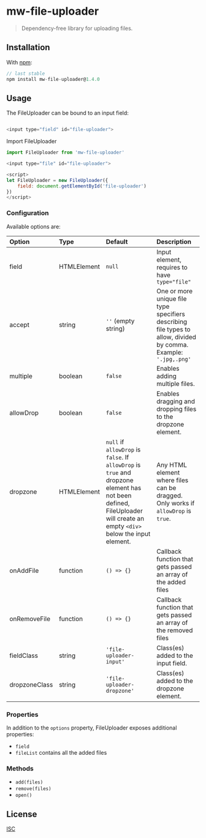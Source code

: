 # mw-file-uploader

> Dependency-free library for uploading files.

## Installation

With [npm](https://www.npmjs.com/):

```javascript
// last stable
npm install mw-file-uploader@1.4.0
```

## Usage

The FileUploader can be bound to an input field:

```javascript

<input type="field" id="file-uploader">
```

Import FileUploader

```javascript
import FileUploader from 'mw-file-uploader'
```

```javascript
<input type="file" id="file-uploader">

<script>
let FileUploader = new FileUploader({
    field: document.getElementById('file-uploader')
})
</script>
```

### Configuration

Available options are:

| Option        | Type        | Default               | Description  |
| :------------ | :---------- | :-------------------- | :----------- |
| field         | HTMLElement | `null`                  | Input element, requires to have `type="file"` |
| accept        | string      | `''` (empty string)     | One or more unique file type specifiers describing file types to allow, divided by comma. Example: `'.jpg,.png'` |
| multiple      | boolean     | `false`                 | Enables adding multiple files. |
| allowDrop     | boolean     | `false`                 | Enables dragging and dropping files to the dropzone element. |
| dropzone      | HTMLElement | `null` if `allowDrop` is `false`. If `allowDrop` is `true` and dropzone element has not been defined, FileUploader will create an empty `<div>` below the input element. | Any HTML element where files can be dragged. Only works if `allowDrop` is `true`. |
| onAddFile     | function    | `() => {}`              | Callback function that gets passed an array of the added files |
| onRemoveFile  | function    | `() => {}`              | Callback function that gets passed an array of the removed files |
| fieldClass    | string      | `'file-uploader-input'` | Class(es) added to the input field. |
| dropzoneClass | string      | `'file-uploader-dropzone'` | Class(es) added to the dropzone element. |

### Properties

In addition to the `options` property, FileUploader exposes additional properties:

* `field`
* `fileList` contains all the added files

### Methods

* `add(files)`
* `remove(files)`
* `open()`

## License

[ISC](LICENSE.txt)
